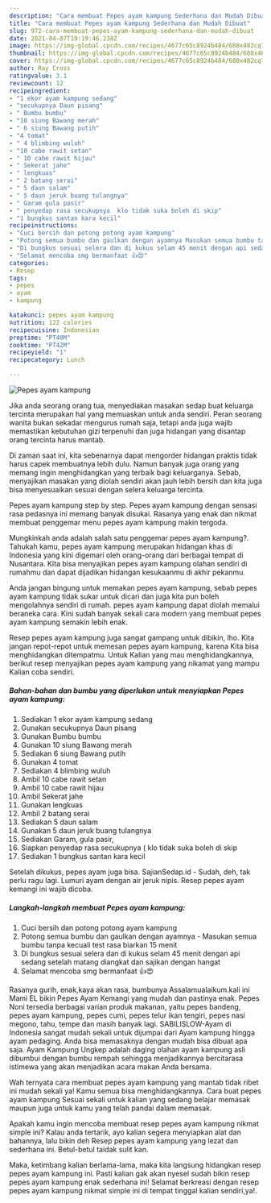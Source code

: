 ```yaml
---
description: "Cara membuat Pepes ayam kampung Sederhana dan Mudah Dibuat"
title: "Cara membuat Pepes ayam kampung Sederhana dan Mudah Dibuat"
slug: 972-cara-membuat-pepes-ayam-kampung-sederhana-dan-mudah-dibuat
date: 2021-04-07T19:19:46.238Z
image: https://img-global.cpcdn.com/recipes/4677c65c8924b484/680x482cq70/pepes-ayam-kampung-foto-resep-utama.jpg
thumbnail: https://img-global.cpcdn.com/recipes/4677c65c8924b484/680x482cq70/pepes-ayam-kampung-foto-resep-utama.jpg
cover: https://img-global.cpcdn.com/recipes/4677c65c8924b484/680x482cq70/pepes-ayam-kampung-foto-resep-utama.jpg
author: Ray Cross
ratingvalue: 3.1
reviewcount: 12
recipeingredient:
- "1 ekor ayam kampung sedang"
- "secukupnya Daun pisang"
- " Bumbu bumbu"
- "10 siung Bawang merah"
- " 6 siung Bawang putih"
- "4 tomat"
- " 4 blimbing wuluh"
- "10 cabe rawit setan"
- " 10 cabe rawit hijau"
- " Sekerat jahe"
- " lengkuas"
- " 2 batang serai"
- " 5 daun salam"
- " 5 daun jeruk buang tulangnya"
- " Garam gula pasir"
- " penyedap rasa secukupnya  klo tidak suka boleh di skip"
- "1 bungkus santan kara kecil"
recipeinstructions:
- "Cuci bersih dan potong potong ayam kampung"
- "Potong semua bumbu dan gaulkan dengan ayamnya Masukan semua bumbu tanpa kecuali test rasa biarkan 15 menit"
- "Di bungkus sesuai selera dan di kukus selam 45 menit dengan api sedang setelah matang diangkat dan sajikan dengan hangat"
- "Selamat mencoba smg bermanfaat 👍😍"
categories:
- Resep
tags:
- pepes
- ayam
- kampung

katakunci: pepes ayam kampung 
nutrition: 122 calories
recipecuisine: Indonesian
preptime: "PT40M"
cooktime: "PT42M"
recipeyield: "1"
recipecategory: Lunch

---
```



![Pepes ayam kampung](https://img-global.cpcdn.com/recipes/4677c65c8924b484/680x482cq70/pepes-ayam-kampung-foto-resep-utama.jpg)

Jika anda seorang orang tua, menyediakan masakan sedap buat keluarga tercinta merupakan hal yang memuaskan untuk anda sendiri. Peran seorang  wanita bukan sekadar mengurus rumah saja, tetapi anda juga wajib memastikan kebutuhan gizi terpenuhi dan juga hidangan yang disantap orang tercinta harus mantab.

Di zaman  saat ini, kita sebenarnya dapat mengorder hidangan praktis tidak harus capek membuatnya lebih dulu. Namun banyak juga orang yang memang ingin menghidangkan yang terbaik bagi keluarganya. Sebab, menyajikan masakan yang diolah sendiri akan jauh lebih bersih dan kita juga bisa menyesuaikan sesuai dengan selera keluarga tercinta. 

Pepes ayam kampung step by step. Pepes ayam kampung dengan sensasi rasa pedasnya ini memang banyak disukai. Rasanya yang enak dan nikmat membuat penggemar menu pepes ayam kampung makin tergoda.

Mungkinkah anda adalah salah satu penggemar pepes ayam kampung?. Tahukah kamu, pepes ayam kampung merupakan hidangan khas di Indonesia yang kini digemari oleh orang-orang dari berbagai tempat di Nusantara. Kita bisa menyajikan pepes ayam kampung olahan sendiri di rumahmu dan dapat dijadikan hidangan kesukaanmu di akhir pekanmu.

Anda jangan bingung untuk memakan pepes ayam kampung, sebab pepes ayam kampung tidak sukar untuk dicari dan juga kita pun boleh mengolahnya sendiri di rumah. pepes ayam kampung dapat diolah memalui beraneka cara. Kini sudah banyak sekali cara modern yang membuat pepes ayam kampung semakin lebih enak.

Resep pepes ayam kampung juga sangat gampang untuk dibikin, lho. Kita jangan repot-repot untuk memesan pepes ayam kampung, karena Kita bisa menghidangkan ditempatmu. Untuk Kalian yang mau menghidangkannya, berikut resep menyajikan pepes ayam kampung yang nikamat yang mampu Kalian coba sendiri.

<!--inarticleads1-->

##### Bahan-bahan dan bumbu yang diperlukan untuk menyiapkan Pepes ayam kampung:

1. Sediakan 1 ekor ayam kampung sedang
1. Gunakan secukupnya Daun pisang
1. Gunakan  Bumbu bumbu
1. Gunakan 10 siung Bawang merah
1. Sediakan  6 siung Bawang putih
1. Gunakan 4 tomat
1. Sediakan  4 blimbing wuluh
1. Ambil 10 cabe rawit setan
1. Ambil  10 cabe rawit hijau
1. Ambil  Sekerat jahe
1. Gunakan  lengkuas
1. Ambil  2 batang serai
1. Sediakan  5 daun salam
1. Gunakan  5 daun jeruk buang tulangnya
1. Sediakan  Garam, gula pasir,
1. Siapkan  penyedap rasa secukupnya ( klo tidak suka boleh di skip
1. Sediakan 1 bungkus santan kara kecil


Setelah dikukus, pepes ayam juga bisa. SajianSedap.id - Sudah, deh, tak perlu ragu lagi. Lumuri ayam dengan air jeruk nipis. Resep pepes ayam kemangi ini wajib dicoba. 

<!--inarticleads2-->

##### Langkah-langkah membuat Pepes ayam kampung:

1. Cuci bersih dan potong potong ayam kampung
1. Potong semua bumbu dan gaulkan dengan ayamnya - Masukan semua bumbu tanpa kecuali test rasa biarkan 15 menit
1. Di bungkus sesuai selera dan di kukus selam 45 menit dengan api sedang setelah matang diangkat dan sajikan dengan hangat
1. Selamat mencoba smg bermanfaat 👍😍


Rasanya gurih, enak,kaya akan rasa, bumbunya Assalamualaikum.kali ini Mami EL bikin Pepes Ayam Kemangi yang mudah dan pastinya enak. Pepes Noni tersedia berbagai varian produk makanan, yaitu pepes bandeng, pepes ayam kampung, pepes cumi, pepes telur ikan tengiri, pepes nasi megono, tahu, tempe dan masih banyak lagi. SABILISLOW-Ayam di Indonesia sangat mudah sekali untuk dijumpai dari Ayam kampung hingga ayam pedaging. Anda bisa memasaknya dengan mudah bisa dibuat apa saja. Ayam Kampung Ungkep adalah daging olahan ayam kampung asli dibumbui dengan bumbu rempah sehingga menjadikannya bercitarasa istimewa yang akan menjadikan acara makan Anda bersama. 

Wah ternyata cara membuat pepes ayam kampung yang mantab tidak ribet ini mudah sekali ya! Kamu semua bisa menghidangkannya. Cara buat pepes ayam kampung Sesuai sekali untuk kalian yang sedang belajar memasak maupun juga untuk kamu yang telah pandai dalam memasak.

Apakah kamu ingin mencoba membuat resep pepes ayam kampung nikmat simple ini? Kalau anda tertarik, ayo kalian segera menyiapkan alat dan bahannya, lalu bikin deh Resep pepes ayam kampung yang lezat dan sederhana ini. Betul-betul taidak sulit kan. 

Maka, ketimbang kalian berlama-lama, maka kita langsung hidangkan resep pepes ayam kampung ini. Pasti kalian gak akan nyesel sudah bikin resep pepes ayam kampung enak sederhana ini! Selamat berkreasi dengan resep pepes ayam kampung nikmat simple ini di tempat tinggal kalian sendiri,ya!.

